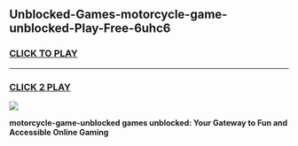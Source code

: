 
## Unblocked-Games-motorcycle-game-unblocked-Play-Free-6uhc6
<h3>
<a href="https://premium76.site?title=motorcycle-game-unblocked&ref=21A">CLICK TO PLAY</a></h3>
<hr>

<h3>
<a href="https://premium76.site?title=motorcycle-game-unblocked&ref=21A">CLICK 2 PLAY</a>
  
</h3>

<a href="https://premium76.site?title=motorcycle-game-unblocked&ref=21A"><img src="https://clearcache.store/games.png"></a>


**motorcycle-game-unblocked games unblocked: Your Gateway to Fun and Accessible Online Gaming**
